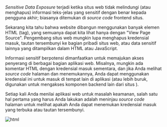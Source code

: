*Sensitive Data Exposure* terjadi ketika situs web tidak melindungi (atau menghapus) informasi teks-jelas yang sensitif dengan benar kepada pengguna akhir; biasanya ditemukan di *source code* frontend situs.

Sekarang kita tahu bahwa website dibangun menggunakan banyak elemen HTML (tag), yang semuanya dapat kita lihat hanya dengan "View Page Source". Pengembang situs web mungkin lupa menghapus kredensial masuk, tautan tersembunyi ke bagian pribadi situs web, atau data sensitif lainnya yang ditampilkan dalam HTML atau JavaScript.

Informasi sensitif berpotensi dimanfaatkan untuk memajukan akses penyerang di berbagai bagian aplikasi web. Misalnya, mungkin ada komentar HTML dengan kredensial masuk sementara, dan jika Anda melihat *source code* halaman dan menemukannya, Anda dapat menggunakan kredensial ini untuk masuk di tempat lain di aplikasi (atau lebih buruk, digunakan untuk mengakses komponen backend lain dari situs ).

Setiap kali Anda menilai aplikasi web untuk masalah keamanan, salah satu hal pertama yang harus Anda lakukan adalah meninjau *source code* halaman untuk melihat apakah Anda dapat menemukan kredensial masuk yang terbuka atau tautan tersembunyi.

![html](https://raw.githubusercontent.com/yingcrackerhades/cybersec-module/main/Pre%20Security/How%20The%20Web%20Work/how%20website%20work/Image/html_source.png)
